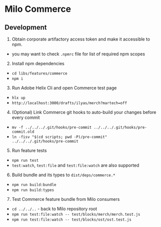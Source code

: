 # Milo Commerce

## Development

1. Obtain corporate artifactory access token and make it accessible to npm.
  - you may want to check `.npmrc` file for list of required npm scopes
2. Install npm dependencies
  - `cd libs/features/commerce`
  - `npm i`
3. Run Adobe Helix Cli and open Commerce test page
  - `hlx up`
  - `http://localhost:3000/drafts/ilyas/merch?martech=off`
4. (Optional) Link Commerce git hooks to auto-build your changes before every commit
  - `mv -f ../../../.git/hooks/pre-commit ../../../.git/hooks/pre-commit.old`
  - `ln -fisv "$(cd scripts; pwd -P)/pre-commit" ../../../.git/hooks/pre-commit`
5. Run feature tests
  - `npm run test`
  - `test:watch`, `test:file` and `test:file:watch` are also supported
6. Build bundle and its types to `dist/deps/commerce.*`
  - `npm run build:bundle`
  - `npm run build:types`
7. Test Commerce feature bundle from Milo consumers
  - `cd ../../..` - back to Milo repository root
  - `npm run test:file:watch -- test/blocks/merch/merch.test.js`
  - `npm run test:file:watch -- test/blocks/ost/ost.test.js`

